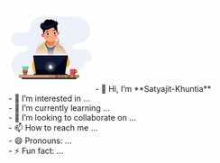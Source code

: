 <img src="https://github.com/Satyajit-Khuntia-DevOps/Satyajit-Khuntia-DevOps/blob/main/Animation%20-%201716872744655.gif?raw=true" alt="Alt text" width="WIDTH" height="HEIGHT">
- 👋 Hi, I’m **Satyajit-Khuntia** <br>
- 👀 I’m interested in ...<br>
- 🌱 I’m currently learning ...<br>
- 💞️ I’m looking to collaborate on ...<br>
- 📫 How to reach me ...<br>
- 😄 Pronouns: ...<br>
- ⚡ Fun fact: ...<br>

<!---
Satyajit-Khuntia-DevOps/Satyajit-Khuntia-DevOps is a ✨ special ✨ repository because its `README.md` (this file) appears on your GitHub profile.
You can click the Preview link to take a look at your changes.
--->
